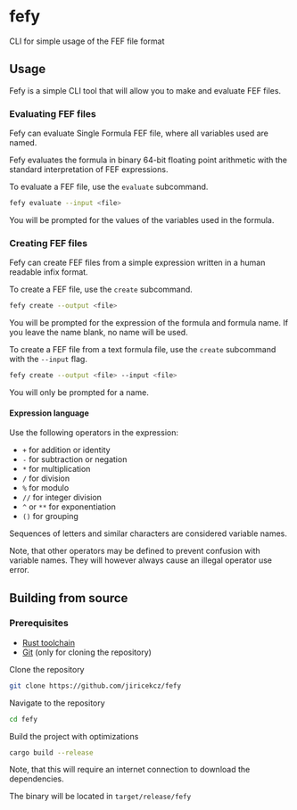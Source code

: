 # fefy
CLI for simple usage of the FEF file format

## Usage

Fefy is a simple CLI tool that will allow you to make and evaluate FEF files.

### Evaluating FEF files

Fefy can evaluate Single Formula FEF file, where all variables used are named.

Fefy evaluates the formula in binary 64-bit floating point arithmetic with the standard interpretation of FEF expressions.

To evaluate a FEF file, use the `evaluate` subcommand.

```bash
fefy evaluate --input <file>
```

You will be prompted for the values of the variables used in the formula.

### Creating FEF files

Fefy can create FEF files from a simple expression written in a human readable infix format.

To create a FEF file, use the `create` subcommand.

```bash
fefy create --output <file>
```

You will be prompted for the expression of the formula and formula name. If you leave the name blank, no name will be used.

To create a FEF file from a text formula file, use the `create` subcommand with the `--input` flag.

```bash
fefy create --output <file> --input <file>
```

You will only be prompted for a name.

#### Expression language

Use the following operators in the expression:
- `+` for addition or identity
- `-` for subtraction or negation
- `*` for multiplication
- `/` for division
- `%` for modulo
- `//` for integer division
- `^` or `**` for exponentiation
- `()` for grouping

Sequences of letters and similar characters are considered variable names.

Note, that other operators may be defined to prevent confusion with variable names. They will however always cause an illegal operator use error. 

## Building from source

### Prerequisites

- [Rust toolchain](https://www.rust-lang.org/tools/install)
- [Git](https://git-scm.com/downloads) (only for cloning the repository)

Clone the repository 
```bash
git clone https://github.com/jiricekcz/fefy
```

Navigate to the repository
```bash
cd fefy
```

Build the project with optimizations
```bash
cargo build --release
```
Note, that this will require an internet connection to download the dependencies.

The binary will be located in `target/release/fefy`